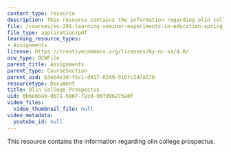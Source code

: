 ```yaml
---
content_type: resource
description: This resource contains the information regarding olin college prospectus.
file: /courses/es-291-learning-seminar-experiments-in-education-spring-2003/0b6e6babdb71586ff2cd96fd96275a0f_MITES_291S03_7a_olin.pdf
file_type: application/pdf
learning_resource_types:
- Assignments
license: https://creativecommons.org/licenses/by-nc-sa/4.0/
ocw_type: OCWFile
parent_title: Assignments
parent_type: CourseSection
parent_uid: b3eb4e3d-f5c1-d417-8249-910fc247a57b
resourcetype: Document
title: Olin College Prospectus
uid: 0b6e6bab-db71-586f-f2cd-96fd96275a0f
video_files:
  video_thumbnail_file: null
video_metadata:
  youtube_id: null
---
```

This resource contains the information regarding olin college prospectus.